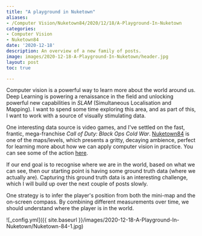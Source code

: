 ```yaml
---
title: "A playground in Nuketown"
aliases:
- /Computer Vision/Nuketown84/2020/12/18/A-Playground-In-Nuketown
categories:
- Computer Vision
- Nuketown84
date: '2020-12-18'
description: An overview of a new family of posts.
image: images/2020-12-18-A-Playground-In-Nuketown/header.jpg
layout: post
toc: true

---
```


Computer vision is a powerful way to learn more about the world around us. Deep Learning is powering a renaissance in the field and unlocking powerful new capabilities in *SLAM* (Simultaneous Localisation and Mapping). I want to spend some time exploring this area, and as part of this, I want to work with a source of visually stimulating data. 

One interesting data source is video games, and I've settled on the fast, frantic, mega-franchise *Call of Duty: Black Ops Cold War*. [Nuketown84](https://callofduty.fandom.com/wiki/Nuketown_%2784) is one of the maps/levels, which presents a gritty, decaying ambience, perfect for learning more about how we can apply computer vision in practice. You can see some of the action [here](https://www.youtube.com/watch?v=dozMeWeraFk).

If our end goal is to recognise where we are in the world, based on what we can see, then our starting point is having some ground truth data (where we actually are). Capturing this ground truth data is an interesting challenge, which I will build up over the next couple of posts slowly.

One strategy is to infer the player's position from both the mini-map and the on-screen compass. By combining different measurements over time, we should understand where the player is in the world. 



![_config.yml]({{ site.baseurl }}/images/2020-12-18-A-Playground-In-Nuketown/Nuketown-84-1.jpg)




